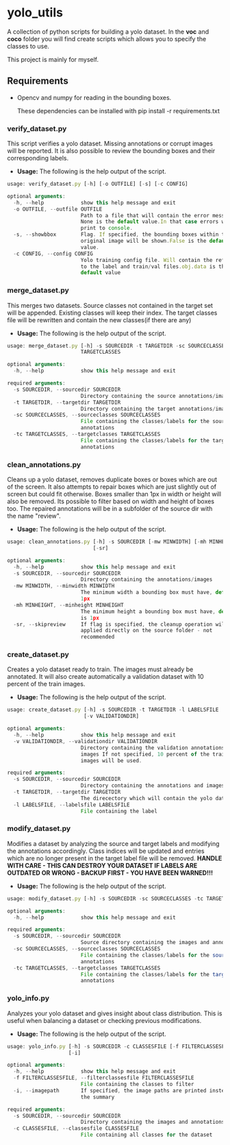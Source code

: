 # yolo_utils

A collection of python scripts for building a yolo dataset.
In the **voc** and **coco** folder you will find create scripts 
which allows you to specify the classes to use.

This project is mainly for myself.

## Requirements
* Opencv and numpy for reading in the bounding boxes.

  These dependencies can be installed with pip install -r requirements.txt

### verify_dataset.py
This script verifies a yolo dataset. Missing annotations or corrupt images will be reported.
It is also possible to review the bounding boxes and their corresponding labels.

* **Usage:**
The following is the help output of the script.

```javascript
usage: verify_dataset.py [-h] [-o OUTFILE] [-s] [-c CONFIG]

optional arguments:
  -h, --help            show this help message and exit
  -o OUTFILE, --outfile OUTFILE
                        Path to a file that will contain the error messages.
                        None is the default value.In that case errors will be
                        print to console.
  -s, --showbbox        Flag. If specified, the bounding boxes within the
                        original image will be shown.False is the default
                        value.
  -c CONFIG, --config CONFIG
                        Yolo training config file. Will contain the references
                        to the label and train/val files.obj.data is the
                        default value
```

    
### merge_dataset.py
This merges two datasets. Source classes not contained in the target set will be appended.
Existing classes will keep their index. The target classes file will be rewritten 
and contain the new classes(if there are any)

* **Usage:**
The following is the help output of the script.

```javascript
usage: merge_dataset.py [-h] -s SOURCEDIR -t TARGETDIR -sc SOURCECLASSES -tc
                        TARGETCLASSES

optional arguments:
  -h, --help            show this help message and exit

required arguments:
  -s SOURCEDIR, --sourcedir SOURCEDIR
                        Directory containing the source annotations/images
  -t TARGETDIR, --targetdir TARGETDIR
                        Directory containing the target annotations/images
  -sc SOURCECLASSES, --sourceclasses SOURCECLASSES
                        File containing the classes/labels for the source
                        annotations
  -tc TARGETCLASSES, --targetclasses TARGETCLASSES
                        File containing the classes/labels for the target
                        annotations
```

### clean_annotations.py
Cleans up a yolo dataset, removes duplicate boxes or boxes which are out of the screen.
It also attempts to repair boxes which are just slightly out of screen but could fit otherwise.
Boxes smaller than 1px in width or height will also be removed. Its possible to filter based
on width and height of boxes too. The repaired annotations will be in a subfolder 
of the source dir with the name "review".

* **Usage:**
The following is the help output of the script.

```javascript
usage: clean_annotations.py [-h] -s SOURCEDIR [-mw MINWIDTH] [-mh MINHEIGHT]
                            [-sr]

optional arguments:
  -h, --help            show this help message and exit
  -s SOURCEDIR, --sourcedir SOURCEDIR
                        Directory containing the annotations/images
  -mw MINWIDTH, --minwidth MINWIDTH
                        The minimum width a bounding box must have, default is
                        1px
  -mh MINHEIGHT, --minheight MINHEIGHT
                        The minimum height a bounding box must have, default
                        is 1px
  -sr, --skipreview     If flag is specified, the cleanup operation will be
                        applied directly on the source folder - not
                        recommended
```


### create_dataset.py
Creates a yolo dataset ready to train. The images must already be annotated.
It will also create automatically a validation dataset with 10 percent of the train images.

* **Usage:**
The following is the help output of the script.

```javascript
usage: create_dataset.py [-h] -s SOURCEDIR -t TARGETDIR -l LABELSFILE
                         [-v VALIDATIONDIR]

optional arguments:
  -h, --help            show this help message and exit
  -v VALIDATIONDIR, --validationdir VALIDATIONDIR
                        Directory containing the validation annotations and
                        images If not specified, 10 percent of the train
                        images will be used.

required arguments:
  -s SOURCEDIR, --sourcedir SOURCEDIR
                        Directory containing the annotations and images
  -t TARGETDIR, --targetdir TARGETDIR
                        The direcectory which will contain the yolo dataset
  -l LABELSFILE, --labelsfile LABELSFILE
                        File containing the label
```


### modify_dataset.py
Modifies a dataset by analyzing the source and target labels and modifying the annotations accordingly. 
Class indices will be updated and entries which are no longer present in the target label file will be removed.
**HANDLE WITH CARE - THIS CAN DESTROY YOUR DATASET IF LABELS ARE OUTDATED OR WRONG - BACKUP FIRST - YOU HAVE BEEN WARNED!!!**


* **Usage:**
The following is the help output of the script.

```javascript
usage: modify_dataset.py [-h] -s SOURCEDIR -sc SOURCECLASSES -tc TARGETCLASSES

optional arguments:
  -h, --help            show this help message and exit

required arguments:
  -s SOURCEDIR, --sourcedir SOURCEDIR
                        Source directory containing the images and annotation
  -sc SOURCECLASSES, --sourceclasses SOURCECLASSES
                        File containing the classes/labels for the source(old)
                        annotations
  -tc TARGETCLASSES, --targetclasses TARGETCLASSES
                        File containing the classes/labels for the target(new)
                        annotations
```

### yolo_info.py
Analyzes your yolo dataset and gives insight about class distribution. 
This is useful when balancing a dataset or checking previous modifications.

* **Usage:**
The following is the help output of the script.

```javascript
usage: yolo_info.py [-h] -s SOURCEDIR -c CLASSESFILE [-f FILTERCLASSESFILE]
                    [-i]

optional arguments:
  -h, --help            show this help message and exit
  -f FILTERCLASSESFILE, --filterclassesfile FILTERCLASSESFILE
                        File containing the classes to filter
  -i, --imagepath       If specified, the image paths are printed instead of
                        the summary

required arguments:
  -s SOURCEDIR, --sourcedir SOURCEDIR
                        Directory containing the images and annotations
  -c CLASSESFILE, --classesfile CLASSESFILE
                        File containing all classes for the dataset
```
